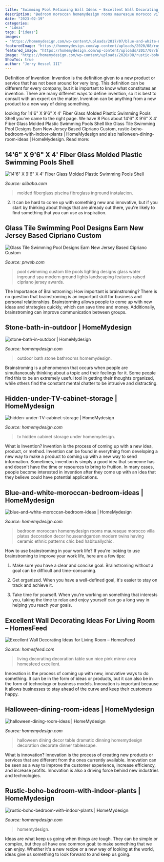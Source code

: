 ```yaml
---
title: "Swimming Pool Retaining Wall Ideas ~ Excellent Wall Decorating Ideas For Living Room – Homesfeed"
description: "Bedroom moroccan homemydesign rooms mauresque morocco villa plates decoration decor houseandgarden modern twins having ceramic ethnic patterns chic bed habituallychic"
date: "2023-02-19"
categories:
- "ideas"
tags: ["ideas"]
images:
- "https://homemydesign.com/wp-content/uploads/2017/07/blue-and-white-moroccan-bedroom-ideas.jpg"
featuredImage: "https://homemydesign.com/wp-content/uploads/2020/08/rustic-boho-bedroom-with-indoor-plants.jpg"
featured_image: "https://homemydesign.com/wp-content/uploads/2017/07/blue-and-white-moroccan-bedroom-ideas.jpg"
image: "https://homemydesign.com/wp-content/uploads/2020/08/rustic-boho-bedroom-with-indoor-plants.jpg"
ShowToc: true
author: "Jerry Hessel III"
---
```



Definition of Invention:
Invention is the definition given to a new product or service that has not been around for very long. This definition can be different for every company, but it is important to know what constitutes an invention. There are many different ways to define invention, so it is best to consult with an expert on the matter. Invention can be anything from a new product to a new way of doing something.

	

		
looking for 14&#039;6&quot; X 9&#039;6&quot; X 4&#039; Fiber Glass Molded Plastic Swimming Pools Shell you've came to the right page. We have 8 Pics about 14&#039;6&quot; X 9&#039;6&quot; X 4&#039; Fiber Glass Molded Plastic Swimming Pools Shell like Glass Tile Swimming Pool Designs Earn New Jersey Based Cipriano Custom, rustic-boho-bedroom-with-indoor-plants | HomeMydesign and also halloween-dining-room-ideas | HomeMydesign. Read more:
		
    
## 14&#039;6&quot; X 9&#039;6&quot; X 4&#039; Fiber Glass Molded Plastic Swimming Pools Shell

<img loading=lazy src="https://sc02.alicdn.com/kf/H641b823d6348429a97ed67fb40240dd2O/200411133/H641b823d6348429a97ed67fb40240dd2O.jpg" onerror="this.onerror=null;this.src='https://tse4.mm.bing.net/th?id=OIP.pIqkbWOFbYpRVwAIyyiRBgHaHa&amp;pid=15.1';" alt="14&#039;6&quot; X 9&#039;6&quot; X 4&#039; Fiber Glass Molded Plastic Swimming Pools Shell">

_Source: alibaba.com_

>molded fiberglass piscina fibreglass inground instalacion. 

	

2. It can be hard to come up with something new and innovative, but if you start by thinking about things that are already out there, you're likely to find something that you can use as inspiration. 

    
## Glass Tile Swimming Pool Designs Earn New Jersey Based Cipriano Custom

<img loading=lazy src="http://ww1.prweb.com/prfiles/2010/11/15/278217/fiberopticwaterwalllighting.jpg" onerror="this.onerror=null;this.src='https://tse3.mm.bing.net/th?id=OIP.36UMbp9-1wP023LPgCS00AHaE8&amp;pid=15.1';" alt="Glass Tile Swimming Pool Designs Earn New Jersey Based Cipriano Custom">

_Source: prweb.com_

>pool swimming custom tile pools lighting designs glass water inground spa modern ground lights landscaping features raised cipriano jersey awards. 

	

The Importance of Brainstroming: How important is brainstroming?
There is no question that brainstroming is an important skill for business and personal relationships. Brainstorming allows people to come up with new ideas and strategies quickly, which can save time and money. Additionally, brainstroming can improve communication between groups.

    
## Stone-bath-in-outdoor | HomeMydesign

<img loading=lazy src="https://homemydesign.com/wp-content/uploads/2013/07/stone-bath-in-outdoor.jpg" onerror="this.onerror=null;this.src='https://tse3.mm.bing.net/th?id=OIP.6wYIkai7hIEi0Ol8cHmZAwHaLJ&amp;pid=15.1';" alt="stone-bath-in-outdoor | HomeMydesign">

_Source: homemydesign.com_

>outdoor bath stone bathrooms homemydesign. 

	

Brainstroming is a phenomenon that occurs when people are simultaneously thinking about a topic and their feelings for it. Some people find this to be an extremely useful tool in getting their thoughts organized, while others find the constant mental chatter to be intrusive and distracting.

    
## Hidden-under-TV-cabinet-storage | HomeMydesign

<img loading=lazy src="https://homemydesign.com/wp-content/uploads/2016/09/hidden-under-TV-cabinet-storage.jpg" onerror="this.onerror=null;this.src='https://tse2.mm.bing.net/th?id=OIP.zBU4pNHClxBRMYXdK_WLwwHaLH&amp;pid=15.1';" alt="hidden-under-TV-cabinet-storage | HomeMydesign">

_Source: homemydesign.com_

>tv hidden cabinet storage under homemydesign. 

	

What is Invention?
Invention is the process of coming up with a new idea, product, or method. Invention can be found in everything from developing a new way to make a product to coming up with a new way to send information. Sometimes, invention is simply a good idea that someone has and doesn't have the time or resources to bring to fruition. In many cases, people become interested in invention after they come up with an idea that they believe could have potential applications.

    
## Blue-and-white-moroccan-bedroom-ideas | HomeMydesign

<img loading=lazy src="https://homemydesign.com/wp-content/uploads/2017/07/blue-and-white-moroccan-bedroom-ideas.jpg" onerror="this.onerror=null;this.src='https://tse2.mm.bing.net/th?id=OIP.-2aiNrZd4wGOQqq2qzBqVwHaLH&amp;pid=15.1';" alt="blue-and-white-moroccan-bedroom-ideas | HomeMydesign">

_Source: homemydesign.com_

>bedroom moroccan homemydesign rooms mauresque morocco villa plates decoration decor houseandgarden modern twins having ceramic ethnic patterns chic bed habituallychic. 

	

How to use brainstroming in your work life?
If you're looking to use brainstroming to improve your work life, here are a few tips:
1. Make sure you have a clear and concise goal. Brainstroming without a goal can be difficult and time-consuming.

2. Get organized. When you have a well-defined goal, it's easier to stay on track and achieve it.

3. Take time for yourself. When you're working on something that interests you, taking the time to relax and enjoy yourself can go a long way in helping you reach your goals.

    
## Excellent Wall Decorating Ideas For Living Room – HomesFeed

<img loading=lazy src="https://homesfeed.com/wp-content/uploads/2015/10/nice-wall-decoration-with-sun-mirror-hang-on-the-light-pink-color-wall-in-living-area-with-white-sofa-and-table-lamp.jpeg" onerror="this.onerror=null;this.src='https://tse4.mm.bing.net/th?id=OIP.PQIcIBaw5Te07zJt51OOiAHaJ4&amp;pid=15.1';" alt="Excellent Wall Decorating Ideas for Living Room – HomesFeed">

_Source: homesfeed.com_

>living decorating decoration table sun nice pink mirror area homesfeed excellent. 

	

Innovation is the process of coming up with new, innovative ways to do something. It can be in the form of ideas or products, but it can also be in the form of technology or business models. Innovation is important because it allows businesses to stay ahead of the curve and keep their customers happy.

    
## Halloween-dining-room-ideas | HomeMydesign

<img loading=lazy src="https://homemydesign.com/wp-content/uploads/2014/09/halloween-dining-room-ideas.jpg" onerror="this.onerror=null;this.src='https://tse3.mm.bing.net/th?id=OIP.l0Y1nJPYK8sw92XpGkFMBQHaLH&amp;pid=15.1';" alt="halloween-dining-room-ideas | HomeMydesign">

_Source: homemydesign.com_

>halloween dining decor table dramatic dinning homemydesign decoration decorate dinner tablescape. 

	

What is innovation?
Innovation is the process of creating new products or services that are different from the ones currently available. Innovation can be seen as a way to improve the customer experience, increase efficiency, and increase profits. Innovation is also a driving force behind new industries and technologies.

    
## Rustic-boho-bedroom-with-indoor-plants | HomeMydesign

<img loading=lazy src="https://homemydesign.com/wp-content/uploads/2020/08/rustic-boho-bedroom-with-indoor-plants.jpg" onerror="this.onerror=null;this.src='https://tse2.mm.bing.net/th?id=OIP.CIYM9ALorcYmNF-IiBhYCgHaJ4&amp;pid=15.1';" alt="rustic-boho-bedroom-with-indoor-plants | HomeMydesign">

_Source: homemydesign.com_

>homemydesign. 

	

Ideas are what keep us going when things are tough. They can be simple or complex, but they all have one common goal: to make something that we can enjoy. Whether it's a new recipe or a new way of looking at the world, ideas give us something to look forward to and keep us going.

